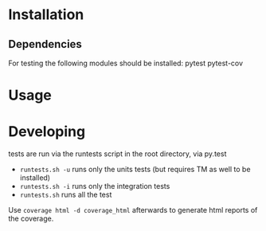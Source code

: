 Installation
============

Dependencies
------------

For testing the following modules should be installed:
pytest
pytest-cov

Usage
=====

Developing
==========

tests are run via the runtests script in the root directory, via py.test

* `runtests.sh -u` runs only the units tests (but requires TM as well to be installed)
* `runtests.sh -i` runs only the integration tests
* `runtests.sh` runs all the test

Use `coverage html -d coverage_html` afterwards to generate html reports of the coverage.
